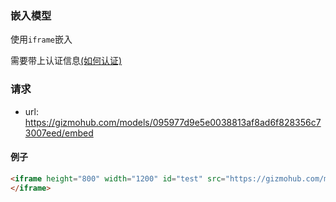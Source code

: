 ### 嵌入模型
使用`iframe`嵌入

需要带上认证信息[(如何认证)](https://gitlab.com/gizmotech/Doc/wikis/signature)

### 请求
- url: https://gizmohub.com/models/095977d9e5e0038813af8ad6f828356c73007eed/embed

#### 例子
```html
<iframe height="800" width="1200" id="test" src="https://gizmohub.com/models/095977d9e5e0038813af8ad6f828356c73007eed/embed?accesskey=accesskey&timestamp=timestamp&signature=signature">
</iframe>
```